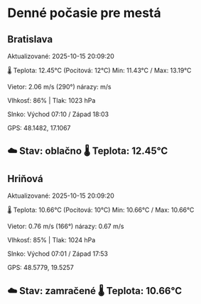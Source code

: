 ﻿# Denné počasie pre mestá

## Bratislava
Aktualizované: 2025-10-15 20:09:20

🌡️ Teplota: 12.45°C 
(Pocitová: 12°C)
Min: 11.43°C / Max: 13.19°C

Vietor: 2.06 m/s    (290°) 
nárazy:  m/s

Vlhkosť: 86% | Tlak: 1023 hPa

Slnko: Východ 07:10 / Západ 18:03

GPS: 48.1482, 17.1067

☁️ Stav: oblačno        🌡️ Teplota: 12.45°C
---

## Hriňová
Aktualizované: 2025-10-15 20:09:20

🌡️ Teplota: 10.66°C 
(Pocitová: 10°C)
Min: 10.66°C / Max: 10.66°C

Vietor: 0.76 m/s (166°)
nárazy: 0.67 m/s

Vlhkosť: 85% | Tlak: 1024 hPa

Slnko: Východ 07:01 / Západ 17:53

GPS: 48.5779, 19.5257

☁️ Stav: zamračené        🌡️ Teplota: 10.66°C
---
